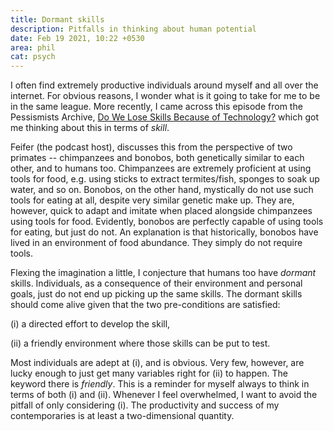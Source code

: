 ```yaml
---
title: Dormant skills
description: Pitfalls in thinking about human potential
date: Feb 19 2021, 10:22 +0530
area: phil
cat: psych
---
```


I often find extremely productive individuals around myself and all over the
internet. For obvious reasons, I wonder what is it going to take for me to be in
the same league. More recently, I came across this episode from the Pessismists
Archive, [Do We Lose Skills Because of Technology?](https://overcast.fm/+gOxhldreY)
which got me thinking about this in terms of _skill_.

Feifer (the podcast host), discusses this from the perspective of two primates
-- chimpanzees and bonobos, both genetically similar to each other, and to
humans too. Chimpanzees are extremely proficient at using tools for food, e.g.
using sticks to extract termites/fish, sponges to soak up water, and so on.
Bonobos, on the other hand, mystically do not use such tools for eating at all,
despite very similar genetic make up. They are, however, quick to adapt and
imitate when placed alongside chimpanzees using tools for food. Evidently,
bonobos are perfectly capable of using tools for eating, but just do not. An
explanation is that historically, bonobos have lived in an environment of food
abundance. They simply do not require tools.

Flexing the imagination a little, I conjecture that humans too have
_dormant_ skills. Individuals, as a consequence of their environment and
personal goals, just do not end up picking up the same skills. The dormant
skills should come alive given that the two pre-conditions are satisfied:

(i) a directed effort to develop the skill,

(ii) a friendly environment where those skills can be put to test.

Most individuals are adept at (i), and is obvious. Very few, however, are lucky
enough to just get many variables right for (ii) to happen. The keyword there is
_friendly_. This is a reminder for myself always to think in terms of both (i)
and (ii). Whenever I feel overwhelmed, I want to avoid the pitfall of only
considering (i). The productivity and success of my contemporaries is at least a
two-dimensional quantity.